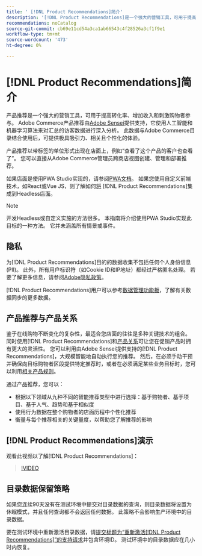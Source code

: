 ```yaml
---
title: ' [!DNL Product Recommendations]简介'
description: '[!DNL Product Recommendations]是一个强大的营销工具，可用于提高转化率、增加收入和刺激购物者参与。'
recommendations: noCatalog
source-git-commit: cb69e11cd54a3ca1ab66543c4f28526a3cf1f9e1
workflow-type: tm+mt
source-wordcount: '473'
ht-degree: 0%

---
```


# [!DNL Product Recommendations]简介

产品推荐是一个强大的营销工具，可用于提高转化率、增加收入和刺激购物者参与。 Adobe Commerce产品推荐由[Adobe Sensei](https://www.adobe.com/sensei.html)提供支持，它使用人工智能和机器学习算法来对汇总的访客数据进行深入分析。 此数据与Adobe Commerce目录结合使用后，可提供极具吸引力、相关且个性化的体验。

产品推荐以带标签的单位形式出现在店面上，例如“查看了这个产品的客户也查看了”。 您可以直接从Adobe Commerce管理员跨商店视图创建、管理和部署推荐。

如果店面是使用PWA Studio实现的，请参阅[PWA文档](https://developer.adobe.com/commerce/pwa-studio/integrations/product-recommendations/)。 如果您使用自定义前端技术，如React或Vue JS，则了解如何[将](headless.md) [!DNL Product Recommendations]集成到Headless店面。

>[!NOTE]
>
>开发Headless或自定义实施的方法很多。 本指南将介绍使用PWA Studio实现此目标的一种方法。 它并未涵盖所有情景或事件。

## 隐私

为[!DNL Product Recommendations]目的的数据收集不包括任何个人身份信息(PII)。 此外，所有用户标识符（如Cookie ID和IP地址）都经过严格匿名处理。 若要了解更多信息，请参阅[Adobe隐私政策](https://www.adobe.com/privacy/policy.html)。

[!DNL Product Recommendations]用户可以参考[数据管理功能板](https://experienceleague.adobe.com/docs/commerce-admin/systems/data-transfer/data-dashboard.html?lang=zh-Hans)，了解有关数据同步的更多数据。

## 产品推荐与产品关系

鉴于在线购物不断变化的复杂性，最适合您店面的往往是多种关键技术的组合。 同时使用[!DNL Product Recommendations]和[产品关系](https://experienceleague.adobe.com/docs/commerce-admin/marketing/promotions/product-relationships/product-relationships.html?lang=zh-Hans)可让您在促销产品时拥有更大的灵活性。 您可以利用由Adobe Sensei提供支持的[!DNL Product Recommendations]，大规模智能地自动执行您的推荐。 然后，在必须手动干预并确保向目标购物者区段提供特定推荐时，或者在必须满足某些业务目标时，您可以利用[相关产品规则](https://experienceleague.adobe.com/docs/commerce-admin/marketing/promotions/product-relationships/product-related-rules.html?lang=zh-Hans)。

通过产品推荐，您可以：

- 根据以下领域从九种不同的智能推荐类型中进行选择：基于购物者、基于项目、基于人气、趋势和基于相似度
- 使用行为数据在整个购物者的店面历程中个性化推荐
- 衡量与每个推荐相关的关键量度，以帮助您了解推荐的影响

## [!DNL Product Recommendations]演示

观看此视频以了解[!DNL Product Recommendations]：

>[!VIDEO](https://video.tv.adobe.com/v/343991?quality=12)

## 目录数据保留策略

如果您连续90天没有在测试环境中提交对目录数据的查询，则目录数据将设置为休眠模式，并且任何查询都不会返回任何数据。 此策略不会影响生产环境中的目录数据。

要在测试环境中重新激活目录数据，请[提交标题为“重新激活[!DNL Product Recommendations]”的支持请求](https://experienceleague.adobe.com/zh-hans/docs/commerce-knowledge-base/kb/help-center-guide/magento-help-center-user-guide#experience-league-start-page)并包含环境ID。 测试环境中的目录数据应在几小时内恢复。
